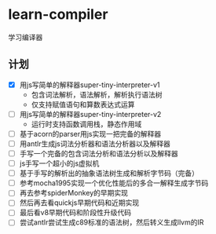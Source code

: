 # learn-compiler
学习编译器
## 计划
- [x] 用js写简单的解释器super-tiny-interpreter-v1
  - 包含词法解析，语法解析，解析执行语法树
  - 仅支持赋值语句和算数表达式运算
- [ ] 用js写简单的解释器super-tiny-interpreter-v2
  - 运行时支持函数调用栈，静态作用域
- [ ] 基于acorn的parser用js实现一把完备的解释器
- [ ] 用antlr生成js词法分析器和语法分析器以及解释器
- [ ] 手写一个完备的包含词法分析和语法分析以及解释器
- [ ] js手写一个超小的js虚拟机
- [ ] 基于手写的解析出的抽象语法树生成和解析字节码（完备）
- [ ] 参考mocha1995实现一个优化性能后的多合一解释生成字节码
- [ ] 再去参考spiderMonkey的早期实现
- [ ] 然后再去看quickjs早期代码和近期实现
- [ ] 最后看v8早期代码和阶段性升级代码
- [ ] 尝试antlr尝试生成c89标准的语法树，然后转义生成llvm的IR
